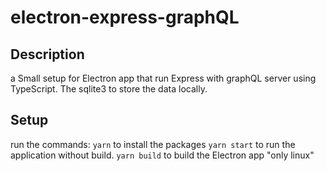 # electron-express-graphQL

## Description

a Small setup for Electron app that run Express with graphQL server using TypeScript. The sqlite3 to store the data locally.

## Setup

run the commands:
`yarn` to install the packages
`yarn start` to run the application without build.
`yarn build` to build the Electron app "only linux"
